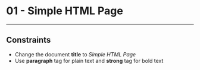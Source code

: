 # 01 - Simple HTML Page
------


## Constraints
 * Change the document **title** to *Simple HTML Page* 
 * Use **paragraph** tag for plain text and **strong** tag for bold text
